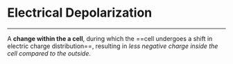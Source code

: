 # Electrical Depolarization
___
A **change within the a cell**, during which the ==cell undergoes a shift in electric charge distribution==, resulting in *less negative charge inside the cell compared to the outside*.